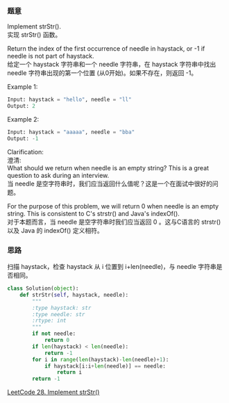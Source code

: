 ### 题意
Implement strStr().  
实现 strStr() 函数。

Return the index of the first occurrence of needle in haystack, or -1 if needle is not part of haystack.  
给定一个 haystack 字符串和一个 needle 字符串，在 haystack 字符串中找出 needle 字符串出现的第一个位置 (从0开始)。如果不存在，则返回 -1。

Example 1:
```python
Input: haystack = "hello", needle = "ll"
Output: 2
```
Example 2:
```python
Input: haystack = "aaaaa", needle = "bba"
Output: -1
```
Clarification:  
澄清:  
What should we return when needle is an empty string? This is a great question to ask during an interview.  
当 needle 是空字符串时，我们应当返回什么值呢？这是一个在面试中很好的问题。

For the purpose of this problem, we will return 0 when needle is an empty string. This is consistent to C's strstr() and Java's indexOf().  
对于本题而言，当 needle 是空字符串时我们应当返回 0 。这与C语言的 strstr() 以及 Java 的 indexOf() 定义相符。
### 思路
扫描 haystack，检查 haystack 从 i 位置到 i+len(needle)，与 needle 字符串是否相同。
```python
class Solution(object):
    def strStr(self, haystack, needle):
        """
        :type haystack: str
        :type needle: str
        :rtype: int
        """
        if not needle:
            return 0
        if len(haystack) < len(needle):
            return -1
        for i in range(len(haystack)-len(needle)+1):
            if haystack[i:i+len(needle)] == needle:
                return i
        return -1
```
[LeetCode 28. Implement strStr()](https://leetcode.com/problems/implement-strstr/description/)
